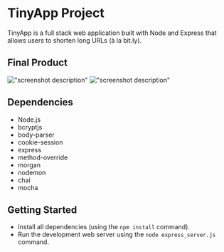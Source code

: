 # TinyApp Project

TinyApp is a full stack web application built with Node and Express that allows users to shorten long URLs (à la bit.ly).

## Final Product

!["screenshot description"](#)
!["screenshot description"](#)

## Dependencies

- Node.js
- bcryptjs
- body-parser
- cookie-session
- express
- method-override
- morgan
- nodemon
- chai
- mocha

## Getting Started

- Install all dependencies (using the `npm install` command).
- Run the development web server using the `node express_server.js` command.